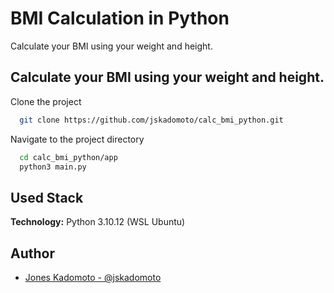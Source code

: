 
# BMI Calculation in Python

Calculate your BMI using your weight and height.

## Calculate your BMI using your weight and height.

Clone the project

```bash
  git clone https://github.com/jskadomoto/calc_bmi_python.git
```

Navigate to the project directory

```bash
  cd calc_bmi_python/app
  python3 main.py
```


## Used Stack

**Technology:** Python 3.10.12 (WSL Ubuntu) 


## Author

- [Jones Kadomoto - @jskadomoto](https://www.github.com/jskadomoto)

